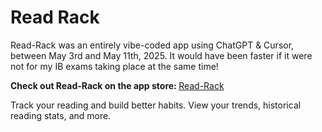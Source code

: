<h1>Read Rack</h1>

Read-Rack was an entirely vibe-coded app using ChatGPT & Cursor, between May 3rd and May 11th, 2025. It would have been faster if it were not for my IB exams taking place at the same time!

<b> Check out Read-Rack on the app store: </b>
<a href="https://apps.apple.com/us/app/read-rack/id6745011653"> Read-Rack </a>

Track your reading and build better habits. View your trends, historical reading stats, and more. 
